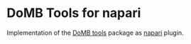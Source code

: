 DoMB Tools for napari
=====================

Implementation of the [DoMB tools](domb.bio) package as [napari](napari.org) plugin.